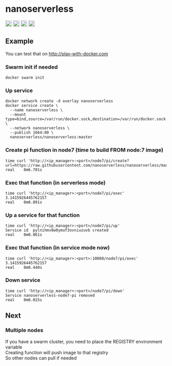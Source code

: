 # nanoserverless
<a href="https://hub.docker.com/r/nanoserverless/nanoserverless" target="blank"><img src="https://upload.wikimedia.org/wikipedia/commons/7/79/Docker_(container_engine)_logo.png" height="20"/></a>
<a href="https://microbadger.com/images/nanoserverless/nanoserverless" target="blank"><img src="https://images.microbadger.com/badges/image/nanoserverless/nanoserverless.svg" height="20"/></a>
<a href="https://goreportcard.com/report/github.com/nanoserverless/nanoserverless" target="blank"><img src="https://goreportcard.com/badge/github.com/nanoserverless/nanoserverless" height="20"/></a>
<a href="https://travis-ci.org/nanoserverless/nanoserverless" target="blank"><img src="https://travis-ci.org/nanoserverless/nanoserverless.svg?branch=master" height="20"/></a>

## Example
You can test that on http://play-with-docker.com

### Swarm init if needed
```
docker swarm init
```

### Up service
```
docker network create -d overlay nanoserverless
docker service create \
  --name nanoserverless \
  --mount type=bind,source=/var/run/docker.sock,destination=/var/run/docker.sock \
  --network nanoserverless \
  --publish 1664:80 \
  nanoserverless/nanoserverless:master
```

### Create pi function in node7 (time to build FROM node:7 image)
```
time curl 'http://<ip_manager>:<port>/node7/pi/create?url=https://raw.githubusercontent.com/nanoserverless/nanoserverless/master/examples/pi/pi.js'
real    0m6.701s
```

### Exec that function (in serverless mode)
```
time curl 'http://<ip_manager>:<port>/node7/pi/exec'
3.1415926445762157
real    0m0.891s
```

### Up a service for that function
```
time curl 'http://<ip_manager>:<port>/node7/pi/up'
Service id  pylnihmv8w0ymuf3ovniuzuvb created
real    0m0.061s
```

### Exec that function (in service mode now)
```
time curl 'http://<ip_manager>:<port>:10080/node7/pi/exec'
3.1415926445762157
real    0m0.440s
```

### Down service
```
time curl 'http://<ip_manager>:<port>/node7/pi/down'
Service nanoserverless-node7-pi removed
real    0m0.015s
```

## Next
### Multiple nodes
If you have a swarm cluster, you need to place the REGISTRY environment variable  
Creating function will push image to that registry  
So other nodes can pull if needed  
